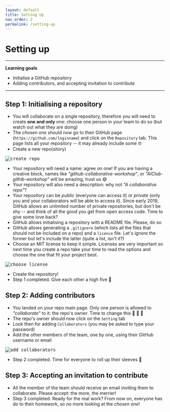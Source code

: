```yaml
---
layout: default
title: Setting Up
nav_order: 2
permalink: /setting-up
---
```


# Setting up

---
**Learning goals**

* Initialise a GitHub repository
* Adding contributors, and accepting invitation to contribute

---



## Step 1: Initialising a repository 

* You will collaborate on a single repository, therefore you will need to create **one and only** one: choose one person in your team to do so (but watch out what they are doing)
* The *chosen one* should now go to their GitHub page (`https://github.com/loginname`) and click on the `Repository` tab. This page lists all your repository -- it may already include some :nerd_face:
* Create a new repo(sitory)

<kbd>
  
![create repo](https://github.com/feiphoon/github-workshop/blob/gh-pages/screenshots/create_repo.png "create repo")

</kbd>

* Your repository will need a name: agree on one! If you are having a creative block, names like *"github-collaborative-workshop"*, or *"AIClub-githib-workshop"* will be amazing, trust us :sweat_smile:
* Your repository will also need a description: why not *"A collaborative repo"*?
* Your repository can be *public* (everyone can access it) or *private* (only you and your collaborators will be able to access it). Since early 2019, GitHub allows an unlimited number of private repositories, but don't be shy -- and think of all the good you get from open access code. Time to give some love back?
* GitHub allows initialising a repository with a README file. Please, do so
* GitHub allows generating a `.gitignore` (which lists all the files that should not be included on a repo) and a `licence` file. Let's ignore the former but let's include the latter (quite a list, isn't it?)
* Choose an MIT license to keep it simple. Licenses are very important so next time you create a repo take your time to read the options and choose the one that fit your project best.

<kbd>
  
![choose license](https://github.com/feiphoon/github-workshop/blob/gh-pages/screenshots/license.png "choose license")

</kbd>

* Create the repository!
* Step 1 completed. Give each other a high five :raised_hands:

## Step 2: Adding contributors

* You landed on your repo main page. Only one person is allowed to _"collaborate"_ to it: the repo's owner. Time to change this :two_women_holding_hands: :couple: :two_men_holding_hands:
* The repo's owner should now click on the `Setting` tab
* Look then for adding `Collaborators` (you may be asked to type your password)
* Add the other members of the team, one by one, using their GitHub username or email

<kbd>
  
![add collaborators](https://github.com/feiphoon/github-workshop/blob/gh-pages/screenshots/collaborators.png "Add colaborators")

</kbd>

* Step 2 completed. Time for everyone to roll up their sleeves :muscle:


## Step 3: Accepting an invitation to contribute

* All the member of the team should receive an email inviting them to collaborate. Please accept: the more, the merrier!
* Step 3 completed. Ready for the real work? From now on, everyone has do to their homework, so no more looking at the *chosen one*!




